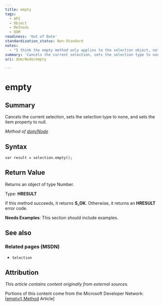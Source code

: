 ```yaml
---
title: empty
tags:
  - API
  - Object
  - Methods
  - DOM
readiness: 'Out of Date'
standardization_status: Non-Standard
notes:
  - "I think the empty method only applies to the selection object, not a node collection.\nthis is legacy MSIE method of document.selection(); and does not apply to document Nodes.\n\nMSDN doco ref: http://msdn.microsoft.com/en-us/library/ie/ms536418(v=vs.85).aspx"
summary: 'Cancels the current selection, sets the selection type to none, and sets the item property to null. '
uri: dom/Node/empty

---
```

# empty

## Summary

Cancels the current selection, sets the selection type to none, and sets the item property to null.

*Method of [dom/Node](/dom/Node)*

## Syntax

``` {.js}
var result = selection.empty();
```

## Return Value

Returns an object of type Number.

Type: **HRESULT**

If this method succeeds, it returns **S\_OK**. Otherwise, it returns an **HRESULT** error code.

**Needs Examples**: This section should include examples.

## See also

### Related pages (MSDN)

-   `Selection`

## Attribution

*This article contains content originally from external sources.*

Portions of this content come from the Microsoft Developer Network: [[empty() Method](http://msdn.microsoft.com/en-us/library/ie/ms536418(v=vs.85).aspx) Article]

